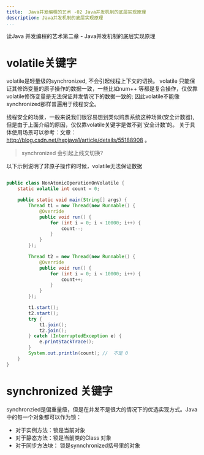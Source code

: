 ```yaml
---
title:  Java并发编程的艺术 -02 Java并发机制的底层实现原理
description: Java并发机制的底层实现原理
...
```


读Java 并发编程的艺术第二章 - Java并发机制的底层实现原理

# volatile关键字
volatile是轻量级的synchronized, 不会引起线程上下文的切换。 
volatile 只能保证其修饰变量的原子操作的数据一致，一些比如num++ 等都是复合操作，仅仅靠volatile修饰变量是无法保证并发情况下的数据一致的; 因此volatile不能像synchronized那样普遍用于线程安全。

线程安全的场景，一般来说我们很容易想到类似购票系统这种场景(安全计数器), 但是由于上面介绍的原因，仅仅靠volatile关键字是做不到'安全计数'的。 关于具体使用场景可以参考：文章： http://blog.csdn.net/hxpjava1/article/details/55188908 。

> synchronized 会引起上线文切换? 

以下示例说明了非原子操作的时候，volatile无法保证数据
```java

public class NonAtomicOperationOnVolatile {
	static volatile int count = 0;

	public static void main(String[] args) {
		Thread t1 = new Thread(new Runnable() {
			@Override
			public void run() {
				for (int i = 0; i < 10000; i++) {
					count--;
				}
			}
		});

		Thread t2 = new Thread(new Runnable() {
			@Override
			public void run() {
				for (int i = 0; i < 10000; i++) {
					count++;
				}
			}
		});

		t1.start();
		t2.start();
		try {
			t1.join();
			t2.join();
		} catch (InterruptedException e) {
			e.printStackTrace();
		}
		System.out.println(count); //  不是 0
	}
}

```

# synchronized 关键字
synchronzied是偏重量级，但是在并发不是很大的情况下的优选实现方式。Java中的每一个对象都可以作为锁：
- 对于实例方法：锁是当前对象
- 对于静态方法：锁是当前类的Class 对象
- 对于同步方法块： 锁是synnchronized括号里的对象



